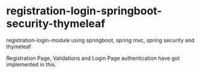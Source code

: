 # registration-login-springboot-security-thymeleaf
registration-login-module using springboot, spring mvc, spring security and thymeleaf

Registration Page, Validations and Login Page authentication have got implemented in this.

